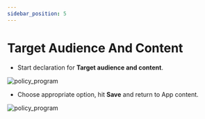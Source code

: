 ```yaml
---
sidebar_position: 5
---
```


# Target Audience And Content

- Start declaration for **Target audience and content**.

![policy_program](/img/policy_program/privacy_policy_14.png)

- Choose appropriate option, hit **Save** and return to App content.

![policy_program](/img/policy_program/privacy_policy_15.png)
